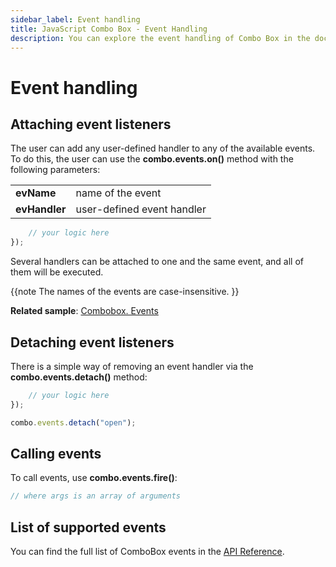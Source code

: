 ```yaml
---
sidebar_label: Event handling
title: JavaScript Combo Box - Event Handling 
description: You can explore the event handling of Combo Box in the documentation of the DHTMLX JavaScript UI library. Browse developer guides and API reference, try out code examples and live demos, and download a free 30-day evaluation version of DHTMLX Suite.
---
```


# Event handling

## Attaching event listeners

The user can add any user-defined handler to any of the available events. To do this, the user can use the **combo.events.on()** method with the following parameters:

<table>
	<tbody>
        <tr>
			<td><b>evName</b></td>
			<td>name of the event</td>
		</tr>
		<tr>
			<td><b>evHandler</b></td>
			<td>user-defined event handler</td>
		</tr>
    </tbody>
</table>

```javascript
	// your logic here
});
```

Several handlers can be attached to one and the same event, and all of them will be executed.

{{note 
The names of the events are case-insensitive.
}}

**Related sample**: [Combobox. Events](https://snippet.dhtmlx.com/n70eqx5l)

## Detaching event listeners

There is a simple way of removing an event handler via the **combo.events.detach()** method:

```javascript
    // your logic here
});

combo.events.detach("open");
```

## Calling events

To call events, use **combo.events.fire()**:

```javascript
// where args is an array of arguments
```

## List of supported events

You can find the full list of ComboBox events in the [API Reference](combobox/api/api_overview.md#events).
